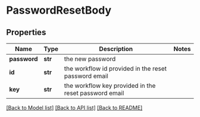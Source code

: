 # PasswordResetBody

## Properties
Name | Type | Description | Notes
------------ | ------------- | ------------- | -------------
**password** | **str** | the new password | 
**id** | **str** | the workflow id provided in the reset password email | 
**key** | **str** | the workflow key provided in the reset password email | 

[[Back to Model list]](../README.md#documentation-for-models) [[Back to API list]](../README.md#documentation-for-api-endpoints) [[Back to README]](../README.md)


